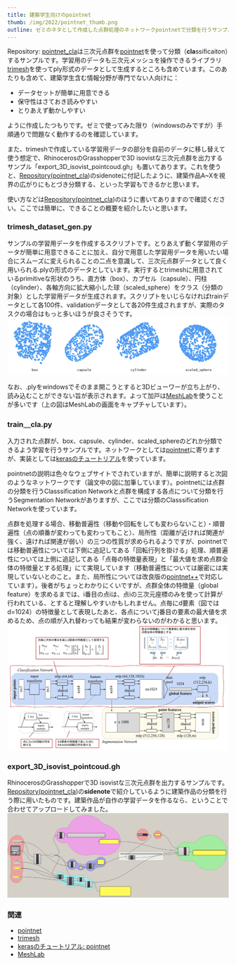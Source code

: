 ```yaml
---
title: 建築学生向けのpointnet
thumb: /img/2022/pointnet_thumb.png
outline: ゼミのネタとして作成した点群処理のネットワークpointnetで分類を行うサンプルです。pointnetのサンプルはkerasのチュートリアルをはじめ数多く公開されているのですが、python初心者語で書く・とりあえず動かすところまでで躓かないをモットーに改めて作成してみたものをせっかくなので建築学生向け（？）として公開してみます。
---
```



Repository: [pointnet_cla](https://github.com/ail-and-colleagues/pointnet_cla)は三次元点群を[pointnet](https://arxiv.org/abs/1612.00593)を使って分類（**cla**ssificaiton）するサンプルです。学習用のデータも三次元メッシュを操作できるライブラリ[trimesh](https://trimsh.org/index.html)を使ってply形式のデータとして生成するところも含めています。このあたりも含めて、建築学生含む情報分野が専門でない人向けに：

* データセットが簡単に用意できる
* 保守性はさておき読みやすい
* とりあえず動かしやすい

ように作成したつもりです。ゼミで使ってみた限り（windowsのみですが）手順通りで問題なく動作するのを確認しています。

また、trimeshで作成している学習用データの部分を自前のデータに移し替えて使う想定で、RhinocerosのGrasshopperで3D isovistな三次元点群を出力するサンプル「export_3D_isovist_pointcoud.gh」も置いてあります。これを使うと、[Repository(pointnet_cla](https://github.com/ail-and-colleagues/pointnet_cla))のsidenoteに付記したように、建築作品A~Xを視界の広がりにもとづき分類する、といった学習もできるかと思います。

使い方などは[Repository(pointnet_cla](https://github.com/ail-and-colleagues/pointnet_cla))のほうに書いてありますので確認ください。ここでは簡単に、できることの概要を紹介したいと思います。

### trimesh_dataset_gen.py
サンプルの学習用データを作成するスクリプトです。とりあえず動く学習用のデータが簡単に用意できることに加え、自分で用意した学習用データを用いたい場合にスムーズに変えられることの二点を意識して、三次元点群データとして良く用いられる.plyの形式のデータとしています。実行するとtrimeshに用意されているprimitiveな形状のうち、直方体（box）、カプセル（capsule）、円柱（cylinder）、各軸方向に拡大縮小した球（scaled_sphere）をクラス（分類の対象）とした学習用データが生成されます。スクリプトをいじらなければtrainデータとして各100件、validationデータとして各20件生成されますが、実際のタスクの場合はもっと多いほうが良さそうです。
![trimesh_primitives](../img/2022/pointnet_trimesh_primitives.png)

なお、.plyをwindowsでそのまま開こうとすると3Dビューワーが立ち上がり、読み込むことができない旨が表示されます。よって加戸は[MeshLab](https://www.meshlab.net/)を使うことが多いです（上の図はMeshLabの画面をキャプチャしています）。

###  train＿cla.py
入力された点群が、box、capsule、cylinder、scaled_sphereのどれか分類できるよう学習を行うサンプルです。ネットワークとしては[pointnet](https://arxiv.org/abs/1612.00593)に寄りますが、実装としては[kerasのチュートリアル](https://keras.io/examples/vision/pointnet/)を使っています。

pointnetの説明は色々なウェブサイトでされていますが、簡単に説明すると次図のようなネットワークです（論文中の図に加筆しています）。pointnetには点群の分類を行うClasssification Networkと点群を構成する各点について分類を行うSegmentation Networkがありますが、ここでは分類のClasssification Networkを使っています。

点群を処理する場合、移動普遍性（移動や回転をしても変わらないこと）・順普遍性（点の順番が変わっても変わってもこと）、局所性（距離が近ければ関連が強く、遠ければ関連が弱い）の三つの性質が求められるようですが、pointnetでは移動普遍性については下側に追記してある「回転行列を掛ける」処理、順普遍性については上側に追記してある「点毎の特徴量表現」と「最大値を求め点群全体の特徴量とする処理」にて実現しています（移動普遍性については厳密には実現していないとのこと。また、局所性については改良版の[pointnet++](https://arxiv.org/abs/1706.02413)で対応しています）。後者がちょっとわかりにくいですが、点群全体の特徴量（global feature）を求めるまでは、i番目の点iは、点iの三次元座標のみを使って計算が行われている、とすると理解しやすいかもしれません。点毎にd要素（図ではd=1024）の特徴量として表現したあと、各点についてj番目の要素の最大値を求めるため、点の順が入れ替わっても結果が変わらないのがわかると思います。
![pointnet_network](../img/2022/pointnet_network.png)

### export_3D_isovist_pointcoud.gh
RhinocerosのGrasshopperで3D isovistな三次元点群を出力するサンプルです。[Repository(pointnet_cla](https://github.com/ail-and-colleagues/pointnet_cla))の**sidenote**で紹介しているように建築作品の分類を行う際に用いたものです。建築作品が自作の学習データを作るなら、ということで合わせてアップロードしてみました。
![grasshopper_pcd_export_sample](../img/2022/pointnet_grasshopper_pcd_export_sample.png)


### 関連
- [pointnet](https://arxiv.org/abs/1612.00593)
- [trimesh](https://trimsh.org/index.html)
- [kerasのチュートリアル: pointnet](https://keras.io/examples/vision/pointnet/)
- [MeshLab](https://www.meshlab.net/)